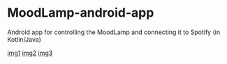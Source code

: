 # MoodLamp-android-app
Android app for controlling the MoodLamp and connecting it to Spotify (in Kotlin/Java)

[img1](Screenshot_2021-03-04-11-37-09-125_hanas.aptacy.moodlamp.jpg)
[img2](Screenshot_2021-03-04-11-43-48-799_hanas.aptacy.moodlamp.jpg)
[img3](Screenshot_2021-03-04-11-44-15-609_com.miui.home.jpg)
